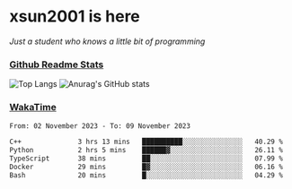 # xsun2001 is here

*Just a student who knows a little bit of programming*

### [Github Readme Stats](https://github.com/anuraghazra/github-readme-stats)

![Top Langs](https://github-readme-stats.vercel.app/api/top-langs/?username=xsun2001&layout=compact&theme=radical) ![Anurag's GitHub stats](https://github-readme-stats.vercel.app/api?username=xsun2001&show_icons=true&theme=radical)

### [WakaTime](https://wakatime.com)

<!--START_SECTION:waka-->

```txt
From: 02 November 2023 - To: 09 November 2023

C++              3 hrs 13 mins   ██████████░░░░░░░░░░░░░░░   40.29 %
Python           2 hrs 5 mins    ██████▓░░░░░░░░░░░░░░░░░░   26.11 %
TypeScript       38 mins         ██░░░░░░░░░░░░░░░░░░░░░░░   07.99 %
Docker           29 mins         █▓░░░░░░░░░░░░░░░░░░░░░░░   06.16 %
Bash             20 mins         █░░░░░░░░░░░░░░░░░░░░░░░░   04.29 %
```

<!--END_SECTION:waka-->
